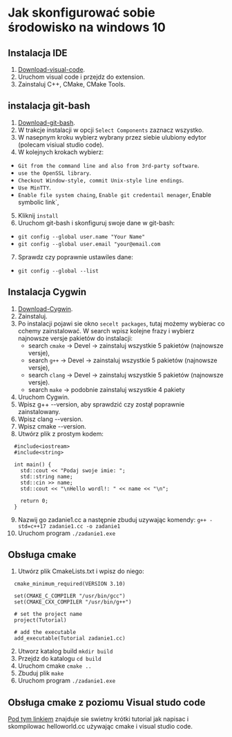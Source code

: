 # Jak skonfigurować sobie środowisko na windows 10

## Instalacja IDE

1. [Download-visual-code](https://code.visualstudio.com/download).
2. Uruchom visual code i przejdz do extension.
3. Zainstaluj C++, CMake, CMake Tools.
 
## instalacja git-bash

1. [Download-git-bash](https://git-for-windows.github.io/).
2. W trakcje instalacji w opcji `Select Components` zaznacz wszystko.
3. W nasepnym kroku wybierz wybrany przez siebie ulubiony edytor (polecam visiual studio code).
4. W kolejnych krokach wybierz:
  * `Git from the command line and also from 3rd-party software`.
  * `use the OpenSSL library`.
  * `Checkout Window-style, commit Unix-style line endings`.
  * `Use MinTTY`.
  * `Enable file system chaing`, `Enable git credentail menager`, Enable symbolic link`,
5. Kliknij `install`
6. Uruchom git-bash i skonfiguruj swoje dane w git-bash:
  * `git config --global user.name "Your Name"`
  * `git config --global user.email "your@email.com`
7. Sprawdz czy poprawnie ustawiles dane: 
  * `git config --global --list`

## Instalacja Cygwin

1. [Download-Cygwin](https://cygwin.com/install.html).
2. Zainstaluj.
3. Po instalacji pojawi sie okno `secelt packages`, tutaj możemy wybierac co cchemy zainstalować.
   W search wpisz kolejne frazy i wybierz najnowsze versje pakietów do instalacji:
   * search `cmake` -> Devel -> zainstaluj wszystkie 5 pakietów (najnowsze versje),
   * search `g++` -> Devel -> zainstaluj wszystkie 5 pakietów (najnowsze versje),
   * search `clang` -> Devel -> zainstaluj wszystkie 5 pakietów (najnowsze versje).
   * search `make` -> podobnie zainstaluj wszystkie 4 pakiety
4. Uruchom Cygwin.
5. Wpisz g++ --version, aby sprawdzić czy zostął poprawnie zainstalowany.
6. Wpisz clang --version.
7. Wpisz cmake --version.
8. Utwórz plik z prostym kodem:
```
  #include<iostream>
  #include<string>
  
  int main() {
    std::cout << "Podaj swoje imie: ";
    std::string name;
    std::cin >> name;
    std::cout << "\nHello wordl!: " << name << "\n";
    
    return 0;
  }
```
9. Nazwij go zadanie1.cc a następnie zbuduj uzywając komendy: `g++ -std=c++17 zadanie1.cc -o zadanie1`
10. Uruchom program `./zadanie1.exe`

## Obsługa cmake

1. Utwórz plik CmakeLists.txt i wpisz do niego:
```
  cmake_minimum_required(VERSION 3.10)

  set(CMAKE_C_COMPILER "/usr/bin/gcc")
  set(CMAKE_CXX_COMPILER "/usr/bin/g++")

  # set the project name
  project(Tutorial)

  # add the executable
  add_executable(Tutorial zadanie1.cc)
```
2. Utworz katalog build `mkdir build`
3. Przejdz do katalogu `cd build`
4. Uruchom cmake `cmake ..`
5. Zbuduj plik `make`
6. Uruchom program `./zadanie1.exe`


## Obsługa cmake z poziomu Visual studo code
[Pod tym linkiem](https://www.youtube.com/watch?v=V1YP7eJHDJE) znajduje sie swietny krótki tutorial jak napisac i skompilowac
helloworld.cc używając cmake i visual studio code.
